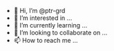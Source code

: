 - 👋 Hi, I’m @ptr-grd
- 👀 I’m interested in ...
- 🌱 I’m currently learning ...
- 💞️ I’m looking to collaborate on ...
- 📫 How to reach me ...

<!---
ptr-grd/ptr-grd is a ✨ special ✨ repository because its `README.md` (this file) appears on your GitHub profile.
You can click the Preview link to take a look at your changes.
--->
